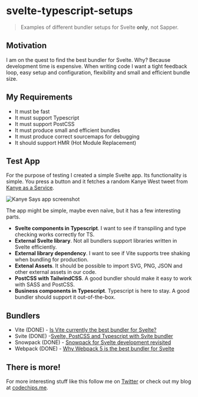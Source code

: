 # svelte-typescript-setups

> Examples of different bundler setups for Svelte **only**, not Sapper.

## Motivation

I am on the quest to find the best bundler for Svelte. Why? Because development time is expensive. When writing code I want a tight feedback loop, easy setup and configuration, flexibility and small and efficient bundle size.

## My Requirements

- It must be fast
- It must support Typescript
- It must support PostCSS
- It must produce small and efficient bundles
- It must produce correct sourcemaps for debugging
- It should support HMR (Hot Module Replacement)

## Test App

For the purpose of testing I created a simple Svelte app. Its functionality is simple. You press a button and it fetches a random Kanye West tweet from [Kanye as a Service](https://kanye.rest/).

![Kanye Says app screenshot](https://res.cloudinary.com/codechips/image/upload/v1598252607/kanye-says-app_rup4n6.png)

The app might be simple, maybe even naïve, but it has a few interesting parts.

- **Svelte components in Typescript**. I want to see if transpiling and type checking works correctly for TS.
- **External Svelte library**. Not all bundlers support libraries written in Svelte efficiently.
- **External library dependency**. I want to see if Vite supports tree shaking when bundling for production.
- **Extenal Assets**. It should be possible to import SVG, PNG, JSON and other external assets in our code.
- **PostCSS with TailwindCSS**. A good bundler should make it easy to work with SASS and PostCSS.
- **Business components in Typescript**. Typescript is here to stay. A good bundler should support it out-of-the-box.

## Bundlers

- Vite (DONE) - [Is Vite currently the best bundler for Svelte?](https://codechips.me/svelte-with-vitejs-typescript-tailwind/)
- Svite (DONE) -[Svelte, PostCSS and Typescript with Svite bundler](https://codechips.me/svelte-postcss-and-typescript-with-svite/)
- Snowpack (DONE) - [Snowpack for Svelte development revisited](https://codechips.me/snowpack-for-svelte-revisited/)
- Webpack (DONE) - [Why Webpack 5 is the best bundler for Svelte](https://codechops.me/svelte-and-webpack-5/)

## There is more!

For more interesting stuff like this follow me on [Twitter](https://twitter.com/codechips) or check out my blog at [codechips.me](https://codechips.me).

